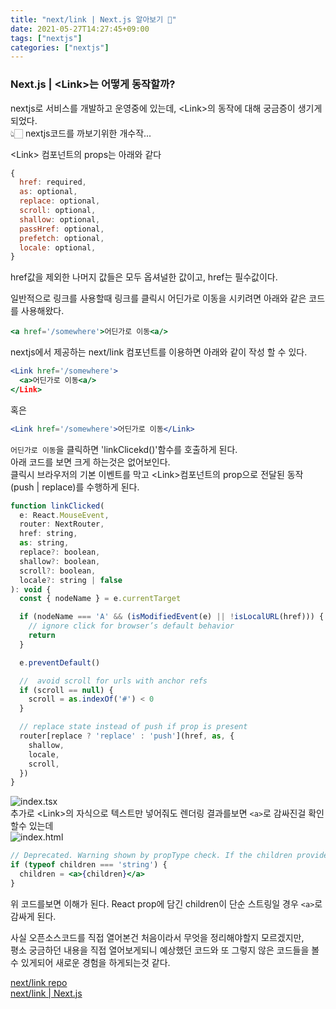 ```yaml
---
title: "next/link | Next.js 알아보기 🤔"
date: 2021-05-27T14:27:45+09:00
tags: ["nextjs"]
categories: ["nextjs"]
---
```

### Next.js | \<Link\>는 어떻게 동작할까?

nextjs로 서비스를 개발하고 운영중에 있는데, \<Link\>의 동작에 대해 궁금증이 생기게 되었다.  
👆🏻 nextjs코드를 까보기위한 개수작...

\<Link\> 컴포넌트의 props는 아래와 같다  
```jsx
{
  href: required,
  as: optional, 
  replace: optional,
  scroll: optional,
  shallow: optional,
  passHref: optional,
  prefetch: optional,
  locale: optional,
}
```
href값을 제외한 나머지 값들은 모두 옵셔널한 값이고, href는 필수값이다.

일반적으로 <a> 링크를 사용할때 링크를 클릭시 어딘가로 이동을 시키려면 아래와 같은 코드를 사용해왔다.
```jsx
<a href='/somewhere'>어딘가로 이동<a/>
```

nextjs에서 제공하는 next/link 컴포넌트를 이용하면 아래와 같이 작성 할 수 있다.
```jsx
<Link href='/somewhere'>
  <a>어딘가로 이동<a/>
</Link>
```
혹은
```jsx
<Link href='/somewhere'>어딘가로 이동</Link>
```

`어딘가로 이동`을 클릭하면 'linkClicekd()'함수를 호출하게 된다.  
아래 코드를 보면 크게 하는것은 없어보인다.  
클릭시 브라우저의 기본 이벤트를 막고 \<Link\>컴포넌트의 prop으로 전달된 동작(push | replace)를 수행하게 된다.  

```js
function linkClicked(
  e: React.MouseEvent,
  router: NextRouter,
  href: string,
  as: string,
  replace?: boolean,
  shallow?: boolean,
  scroll?: boolean,
  locale?: string | false
): void {
  const { nodeName } = e.currentTarget

  if (nodeName === 'A' && (isModifiedEvent(e) || !isLocalURL(href))) {
    // ignore click for browser’s default behavior
    return
  }

  e.preventDefault()

  //  avoid scroll for urls with anchor refs
  if (scroll == null) {
    scroll = as.indexOf('#') < 0
  }

  // replace state instead of push if prop is present
  router[replace ? 'replace' : 'push'](href, as, {
    shallow,
    locale,
    scroll,
  })
}
```

![index.tsx](/images/nextlink.png)  
추가로 \<Link\>의 자식으로 텍스트만 넣어줘도 렌더링 결과를보면 `<a>`로 감싸진걸 확인할수 있는데  
![index.html](/images/nextlink1.png)
```jsx
// Deprecated. Warning shown by propType check. If the children provided is a string (<Link>example</Link>) we wrap it in an <a> tag
if (typeof children === 'string') {
  children = <a>{children}</a>
}
```
위 코드를보면 이해가 된다. React prop에 담긴 children이 단순 스트링일 경우 `<a>`로 감싸게 된다.  

사실 오픈소스코드를 직접 열어본건 처음이라서 무엇을 정리해야할지 모르겠지만,  
평소 궁금하던 내용을 직접 열어보게되니 예상했던 코드와 또 그렇지 않은 코드들을 볼 수 있게되어 새로운 경험을 하게되는것 같다.


[next/link repo](https://github.com/vercel/next.js/blob/canary/packages/next/client/link.tsx)  
[next/link | Next.js](https://nextjs.org/docs/api-reference/next/link#if-the-child-is-a-custom-component-that-wraps-an-a-tag)